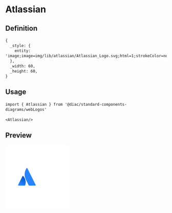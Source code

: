 # Atlassian

## Definition

```
{
  _style: { 
    entity: 'image;image=img/lib/atlassian/Atlassian_Logo.svg;html=1;strokeColor=none;',
  },
  _width: 60,
  _height: 60,
}
```

## Usage

```
import { Atlassian } from '@diac/standard-components-diagrams/webLogos'

<Atlassian/>
```

## Preview

<img src="./atlassian.png" width="200"/>
